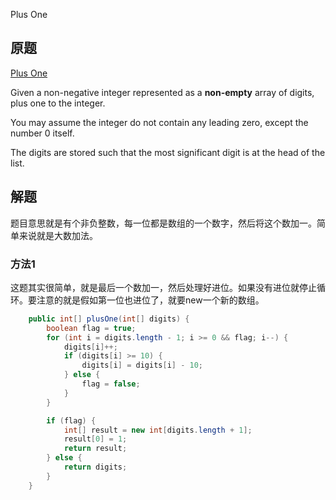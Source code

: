 Plus One

## 原题

[Plus One](https://leetcode.com/explore/interview/card/top-interview-questions-easy/92/array/559/)

Given a non-negative integer represented as a **non-empty** array of digits, plus one to the integer.

You may assume the integer do not contain any leading zero, except the number 0 itself.

The digits are stored such that the most significant digit is at the head of the list.

## 解题

题目意思就是有个非负整数，每一位都是数组的一个数字，然后将这个数加一。简单来说就是大数加法。

### 方法1

这题其实很简单，就是最后一个数加一，然后处理好进位。如果没有进位就停止循环。要注意的就是假如第一位也进位了，就要new一个新的数组。

```java
	public int[] plusOne(int[] digits) {
        boolean flag = true;
        for (int i = digits.length - 1; i >= 0 && flag; i--) {
            digits[i]++;
            if (digits[i] >= 10) {
                digits[i] = digits[i] - 10;
            } else {
                flag = false;
            }
        }

        if (flag) {
            int[] result = new int[digits.length + 1];
            result[0] = 1;
            return result;
        } else {
            return digits;
        }
    }
```

